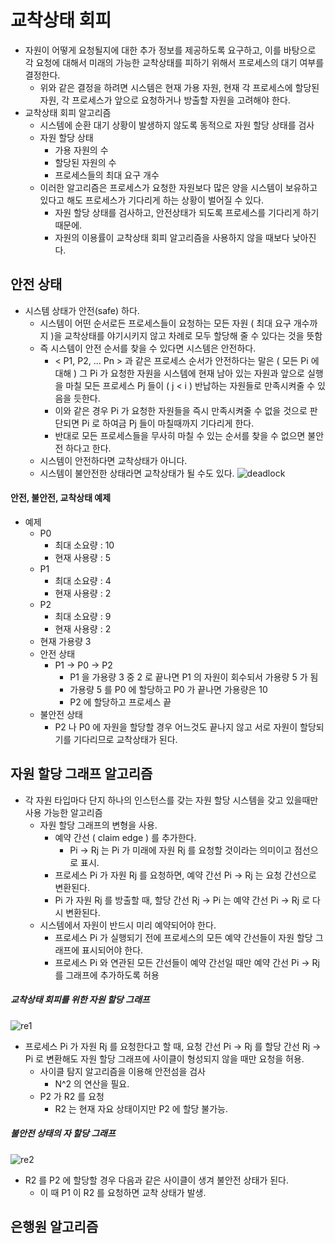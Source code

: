 # 교착상태 회피
* 자원이 어떻게 요청될지에 대한 추가 정보를 제공하도록 요구하고, 
이를 바탕으로 각 요청에 대해서 미래의 가능한 교착상태를 피하기 위해서
프로세스의 대기 여부를 결정한다.
	- 위와 같은 결정을 하려면 시스템은 현재 가용 자원, 현재 각 프로세스에 할당된 자원, 
	각 프로세스가 앞으로 요청하거나 방출할 자원을 고려해야 한다.
* 교착상태 회피 알고리즘
	- 시스템에 순환 대기 상황이 발생하지 않도록 동적으로 자원 할당 상태를 검사
	- 자원 할당 상태
		- 가용 자원의 수
		- 할당된 자원의 수 
		- 프로세스들의 최대 요구 개수
	- 이러한 알고리즘은 프로세스가 요청한 자원보다 많은 양을 시스템이 보유하고 있다고 해도
	프로세스가 기다리게 하는 상황이 벌어질 수 있다.
		- 자원 할당 상태를 검사하고, 안전상태가 되도록 프로세스를 기다리게 하기 때문에.
		- 자원의 이용률이 교착상태 회피 알고리즘을 사용하지 않을 때보다 낮아진다.


## 안전 상태
* 시스템 상태가 안전(safe) 하다.
	- 시스템이 어떤 순서로든 프로세스들이 요청하는 모든 자원 ( 최대 요구 개수까지 )을
	교착상태를 야기시키지 않고 차례로 모두 할당해 줄 수 있다는 것을 뜻함
	- 즉 시스템이 안전 순서를 찾을 수 있다면 시스템은 안전하다.
		- < P1, P2, ... Pn > 과 같은 프로세스 순서가 안전하다는 말은 ( 모든 Pi 에 대해 )
	그 Pi 가 요청한 자원을 시스템에 현재 남아 있는 자원과 앞으로 실행을 마칠 모든 프로세스 Pj 들이 ( j < i )
	반납하는 자원들로 만족시켜줄 수 있음을 듯한다.
		- 이와 같은 경우 Pi 가 요청한 자원들을 즉시 만족시켜줄 수 없을 것으로 판단되면 Pi 로 하여금
		Pj 들이 마칠때까지 기다리게 한다.
		- 반대로 모든 프로세스들을 무사히 마칠 수 있는 순서를 찾을 수 없으면 불안전 하다고 한다.
	- 시스템이 안전하다면 교착상태가 아니다.
	- 시스템이 불안전한 상태라면 교착상태가 될 수도 있다.
![deadlock](https://github.com/martinkang/Study/blob/master/OSConcepts/ProcessManagement/img/cahp7-safe.png)


#### 안전, 불안전, 교착상태 예제
* 예제
	- P0
		- 최대 소요량 : 10
		- 현재 사용량 : 5
	- P1
		- 최대 소요량 : 4
		- 현재 사용량 : 2
	- P2
		- 최대 소요량 : 9
		- 현재 사용량 : 2
	- 현재 가용량 3
	- 안전 상태
		- P1 -> P0 -> P2
			- P1 을 가용량 3 중 2 로 끝나면 P1 의 자원이 회수되서 가용량 5 가 됨
			- 가용량 5 를 P0 에 할당하고 P0 가 끝나면 가용량은 10
			- P2 에 할당하고 프로세스 끝
	- 불안전 상태
		- P2 나 P0 에 자원을 할당할 경우 어느것도 끝나지 않고 서로 자원이 할당되기를 기다리므로
		교착상태가 된다.


## 자원 할당 그래프 알고리즘
* 각 자원 타입마다 단지 하나의 인스턴스를 갖는 자원 할당 시스템을 갖고 있을때만 사용 가능한 알고리즘
	- 자원 할당 그래프의 변형을 사용.
		- 예약 간선 ( claim edge ) 를 추가한다.
			- Pi -> Rj 는 Pi 가 미래에 자원 Rj 를 요청할 것이라는 의미이고 점선으로 표시.
		- 프로세스 Pi 가 자원 Rj 를 요청하면, 예약 간선 Pi -> Rj 는 요청 간선으로 변환된다.
		- Pi 가 자원 Rj 를 방출할 때, 할당 간선 Rj -> Pi 는 예약 간선 Pi -> Rj 로 다시 변환된다.
	- 시스템에서 자원이 반드시 미리 예약되어야 한다.
		- 프로세스 Pi 가 실행되기 전에 프로세스의 모든 예약 간선들이 자원 할당 그래프에 표시되어야 한다.
		- 프로세스 Pi 와 연관된 모든 간선들이 예약 간선일 때만 예약 간선 Pi -> Rj 를 그래프에 추가하도록
		허용

		
##### 교착상태 회피를 위한 자원 할당 그래프
![re1](https://github.com/martinkang/Study/blob/master/OSConcepts/ProcessManagement/img/chap7-re1.png)
- 프로세스 Pi 가 자원 Rj 를 요청한다고 할 때, 요청 간선 Pi -> Rj 를 할당 간선 Rj -> Pi 로 변환해도
자원 할당 그래프에 사이클이 형성되지 않을 때만 요청을 허용.
	- 사이클 탐지 알고리즘을 이용해 안전섬을 검사
		- N^2 의 연산을 필요.
	- P2 가 R2 를 요청
		- R2 는 현재 자요 상태이지만 P2 에 할당 불가능.


##### 불안전 상태의 자 할당 그래프
![re2](https://github.com/martinkang/Study/blob/master/OSConcepts/ProcessManagement/img/chap7-re2.png)
- R2 를 P2 에 할당할 경우 다음과 같은 사이클이 생겨 불안전 상태가 된다.
	- 이 때 P1 이 R2 를 요청하면 교착 상태가 발생.



## 은행원 알고리즘

